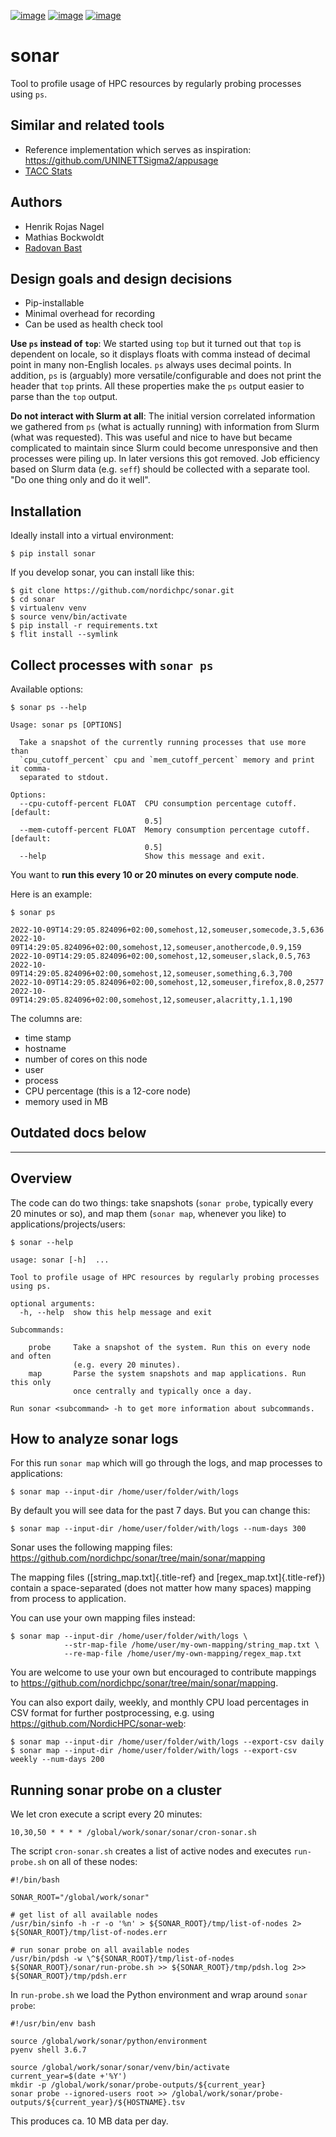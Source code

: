 [![image](https://github.com/NordicHPC/sonar/workflows/Test/badge.svg)](https://github.com/NordicHPC/sonar/actions)
[![image](https://img.shields.io/badge/license-%20GPL--v3.0-blue.svg)](LICENSE)
[![image](https://badge.fury.io/py/sonar.svg)](https://badge.fury.io/py/sonar)


# sonar

Tool to profile usage of HPC resources by regularly probing processes using
`ps`.


## Similar and related tools

- Reference implementation which serves as inspiration:
  <https://github.com/UNINETTSigma2/appusage>
- [TACC Stats](https://github.com/TACC/tacc_stats)


## Authors

- Henrik Rojas Nagel
- Mathias Bockwoldt
- [Radovan Bast](https://bast.fr)


## Design goals and design decisions

- Pip-installable
- Minimal overhead for recording
- Can be used as health check tool

**Use `ps` instead of `top`**:
We started using `top` but it turned out that `top` is dependent on locale, so
it displays floats with comma instead of decimal point in many non-English
locales. `ps` always uses decimal points. In addition, `ps` is (arguably) more
versatile/configurable and does not print the header that `top` prints. All
these properties make the `ps` output easier to parse than the `top` output.

**Do not interact with Slurm at all**:
The initial version correlated information we gathered from `ps` (what is
actually running) with information from Slurm (what was requested). This was
useful and nice to have but became complicated to maintain since Slurm could
become unresponsive and then processes were piling up. In later versions this
got removed.  Job efficiency based on Slurm data (e.g. `seff`) should be
collected with a separate tool.  "Do one thing only and do it well".


## Installation

Ideally install into a virtual environment:
```
$ pip install sonar
```

If you develop sonar, you can install like this:
```
$ git clone https://github.com/nordichpc/sonar.git
$ cd sonar
$ virtualenv venv
$ source venv/bin/activate
$ pip install -r requirements.txt
$ flit install --symlink
```

## Collect processes with `sonar ps`

Available options:
```console
$ sonar ps --help

Usage: sonar ps [OPTIONS]

  Take a snapshot of the currently running processes that use more than
  `cpu_cutoff_percent` cpu and `mem_cutoff_percent` memory and print it comma-
  separated to stdout.

Options:
  --cpu-cutoff-percent FLOAT  CPU consumption percentage cutoff.  [default:
                              0.5]
  --mem-cutoff-percent FLOAT  Memory consumption percentage cutoff.  [default:
                              0.5]
  --help                      Show this message and exit.
```

You want to **run this every 10 or 20 minutes on every compute node**.

Here is an example:
```console
$ sonar ps

2022-10-09T14:29:05.824096+02:00,somehost,12,someuser,somecode,3.5,636
2022-10-09T14:29:05.824096+02:00,somehost,12,someuser,anothercode,0.9,159
2022-10-09T14:29:05.824096+02:00,somehost,12,someuser,slack,0.5,763
2022-10-09T14:29:05.824096+02:00,somehost,12,someuser,something,6.3,700
2022-10-09T14:29:05.824096+02:00,somehost,12,someuser,firefox,8.0,2577
2022-10-09T14:29:05.824096+02:00,somehost,12,someuser,alacritty,1.1,190
```

The columns are:
- time stamp
- hostname
- number of cores on this node
- user
- process
- CPU percentage (this is a 12-core node)
- memory used in MB


## Outdated docs below

---


Overview
--------

The code can do two things: take snapshots (`sonar probe`, typically
every 20 minutes or so), and map them (`sonar map`, whenever you like)
to applications/projects/users:

    $ sonar --help

    usage: sonar [-h]  ...

    Tool to profile usage of HPC resources by regularly probing processes using ps.

    optional arguments:
      -h, --help  show this help message and exit

    Subcommands:

        probe     Take a snapshot of the system. Run this on every node and often
                  (e.g. every 20 minutes).
        map       Parse the system snapshots and map applications. Run this only
                  once centrally and typically once a day.

    Run sonar <subcommand> -h to get more information about subcommands.


How to analyze sonar logs
-------------------------

For this run `sonar map` which will go through the logs, and map
processes to applications:

    $ sonar map --input-dir /home/user/folder/with/logs

By default you will see data for the past 7 days. But you can change
this:

    $ sonar map --input-dir /home/user/folder/with/logs --num-days 300

Sonar uses the following mapping files:
<https://github.com/nordichpc/sonar/tree/main/sonar/mapping>

The mapping files ([string\_map.txt]{.title-ref} and
[regex\_map.txt]{.title-ref}) contain a space-separated (does not matter
how many spaces) mapping from process to application.

You can use your own mapping files instead:

    $ sonar map --input-dir /home/user/folder/with/logs \
                --str-map-file /home/user/my-own-mapping/string_map.txt \
                --re-map-file /home/user/my-own-mapping/regex_map.txt

You are welcome to use your own but encouraged to contribute mappings to
<https://github.com/nordichpc/sonar/tree/main/sonar/mapping>.

You can also export daily, weekly, and monthly CPU load percentages in
CSV format for further postprocessing, e.g. using
<https://github.com/NordicHPC/sonar-web>:

    $ sonar map --input-dir /home/user/folder/with/logs --export-csv daily
    $ sonar map --input-dir /home/user/folder/with/logs --export-csv weekly --num-days 200


Running sonar probe on a cluster
--------------------------------

We let cron execute a script every 20 minutes:

    10,30,50 * * * * /global/work/sonar/sonar/cron-sonar.sh

The script `cron-sonar.sh` creates a list of active nodes and executes
`run-probe.sh` on all of these nodes:

    #!/bin/bash

    SONAR_ROOT="/global/work/sonar"

    # get list of all available nodes
    /usr/bin/sinfo -h -r -o '%n' > ${SONAR_ROOT}/tmp/list-of-nodes 2> ${SONAR_ROOT}/tmp/list-of-nodes.err

    # run sonar probe on all available nodes
    /usr/bin/pdsh -w \^${SONAR_ROOT}/tmp/list-of-nodes ${SONAR_ROOT}/sonar/run-probe.sh >> ${SONAR_ROOT}/tmp/pdsh.log 2>> ${SONAR_ROOT}/tmp/pdsh.err

In `run-probe.sh` we load the Python environment and wrap around
`sonar probe`:

    #!/usr/bin/env bash

    source /global/work/sonar/python/environment
    pyenv shell 3.6.7

    source /global/work/sonar/sonar/venv/bin/activate
    current_year=$(date +'%Y')
    mkdir -p /global/work/sonar/probe-outputs/${current_year}
    sonar probe --ignored-users root >> /global/work/sonar/probe-outputs/${current_year}/${HOSTNAME}.tsv

This produces ca. 10 MB data per day.
